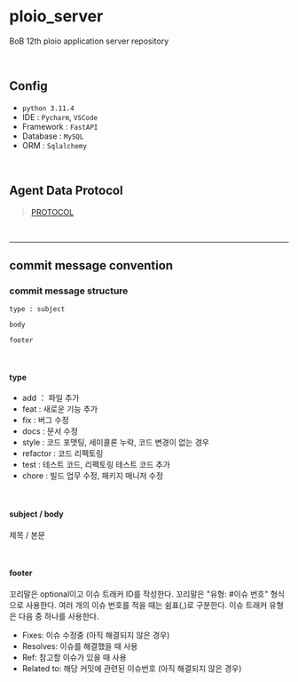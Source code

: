 # ploio_server
BoB 12th ploio application server repository

<br>
 
## Config

- `python 3.11.4` <br>
- IDE : `Pycharm`, `VSCode` <br>
- Framework : `FastAPI` <br>
- Database : `MySQL` <br>
- ORM : `Sqlalchemy` <br>

<br>

## Agent Data Protocol

> [PROTOCOL](https://github.com/gazok/ploio_agent/blob/master/docs/PROTOCOL.md)

<br>

---

## commit message convention

### commit message structure

```
type : subject

body

footer
```

<br>
 
#### type

- add ： 파일 추가
- feat : 새로운 기능 추가
- fix : 버그 수정
- docs : 문서 수정
- style : 코드 포맷팅, 세미콜론 누락, 코드 변경이 없는 경우
- refactor : 코드 리펙토링
- test : 테스트 코드, 리펙토링 테스트 코드 추가
- chore : 빌드 업무 수정, 패키지 매니저 수정

<br>

#### subject / body
제목 / 본문

<br>

#### footer
꼬리말은 optional이고 이슈 트래커 ID를 작성한다.
꼬리말은 "유형: #이슈 번호" 형식으로 사용한다.
여러 개의 이슈 번호를 적을 때는 쉼표(,)로 구분한다.
이슈 트래커 유형은 다음 중 하나를 사용한다.

- Fixes: 이슈 수정중 (아직 해결되지 않은 경우)
- Resolves: 이슈를 해결했을 때 사용
- Ref: 참고할 이슈가 있을 때 사용
- Related to: 해당 커밋에 관련된 이슈번호 (아직 해결되지 않은 경우)
